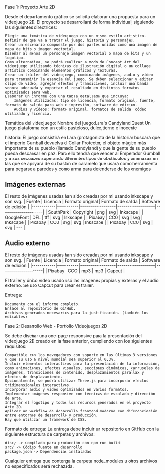 Fase 1: Proyecto Arte 2D

Desde el departamento gráfico se solicita elaborar una propuesta para un videojuego 2D. El proyecto se desarrollará de forma individual, siguiendo las siguientes directrices:

    Elegir una temática de videojuego con un mismo estilo artístico.
    Definir de que va a tratar el juego, historía y personajes.
    Crear un escenario compuesto por dos partes unidas como una imagen de mapa de bits o imagen vectorial.
    Diseñar al menos un personaje imagen vectorial o mapa de bits y un logotipo.
    Como alternativa, se podrá realizar a modo de Concept Art del videojuego utilizando técnicas de ilustración digital o un collage artístico combinando elementos gráficos y texturas.
    Crear un tráiler del videojuego, combinando imágenes, audio y vídeo para transmitir la esencia del juego. Se deben seleccionar y editar clips de vídeo, agregar efectos y transiciones, incluir una banda sonora adecuada y exportar el resultado en distintos formatos optimizados para web.
    Elaborar un informe con una tabla detallada que incluya:
        Imágenes utilizadas: tipo de licencia, formato original, fuente, formato de salida para web e impresión, software de edición.
        Audios y vídeos: formato original, formatos de salida, códec utilizado y licencia.


Temática del videojuego:
Nombre del juego:Lara's Candyland Quest
Un juego plataforma con un estilo pasteloso, dulce,tierno e  inocente

historia:
El juego consistirá en Lara (protagonista de la historia) buscará que el imperio Gumball
devuelva el Collar Protector, el objeto mágico más importante de su pueblo (llamado Candyland) y que la gente de su pueblo pueda descansar en paz.
Para ello tendrá que vencer al Emperador Gumball y a sus secuaces superando
diferentes tipos de obstáculos y amenazas en las que se apoyará de su bastón
de caramelo que usará como herramienta para pegarse a paredes y como arma
para defenderse de los enemigos

## Imágenes externas
El resto de imágenes usadas han sido creadas por mi usando inkscape y son svg.
| Fuente     | Licencia  | Formato original | Formato de salida | Software de edición |
|------------|-----------|------------------|-------------------|---------------------|
| SouthPark  | Copyright | png              | svg               | Inkscape            |
| GoogleFont | OFL       | tff              | svg               | Inkscape            |
| Pixabay    | CC0   | svg              | svg               | Inkscape            |
| Pixabay    | CC0   | svg              | svg               | Inkscape            |
| Pixabay    | CC0   | svg              | svg               | --- |

## Audio externo
El resto de imágenes usadas han sido creadas por mi usando inkscape y son svg.
| Fuente     | Licencia  | Formato original | Formato de salida | Software de edición |
|------------|-----------|------------------|-------------------|---------------------|
| Pixabay  | CCO | mp3              | mp3               | Capcut            |

El traíler y único vídeo usado usó las imágenes propias y extenas y el audio externo. Se usó Capcut para crear el tráiler.

Entrega:

    Documento con el informe completo.
    Enlace al repositorio de GitHub.
    Archivos generados necesarios para la justificación. (también los editables)

Fase 2: Desarrollo Web - Portfolio Videojuegos 2D

Se debe diseñar una one-page responsive para la presentación del videojuego 2D creado en la fase anterior, cumpliendo con los siguientes requisitos:

    Compatible con los navegadores con soporte en las últimas 3 versiones y que su uso a nivel mundial sea superior al 0,3%.
    Incluir elementos interactivos para la presentación de la información, como animaciones, efectos visuales, secciones dinámicas, carruseles de imágenes, transiciones de contenido, desplazamientos parallax y efectos de desplazamiento.
    Opcionalmente, se podrá utilizar Three.js para incorporar efectos tridimensionales interactivos.
    Incorporar audio y vídeo optimizados en varios formatos.
    Implementar imágenes responsive con técnicas de escalado y dirección de arte.
    Integrar el logotipo y todos los recursos generados en el proyecto Arte 2D.
    Aplicar un workflow de desarrollo frontend moderno con diferenciación entre entornos de desarrollo y producción.
    Hay que utilizar un framework de CSS.

Formato de entrega: La entrega debe incluir un repositorio en GitHub con la siguiente estructura de carpetas y archivos:

    dist/ -> Compilado para producción con npm run build
    src/ -> Código fuente en desarrollo
    package.json -> Dependencias instaladas

Cualquier entrega que contenga la carpeta node_modules u otros archivos no especificados será rechazada.
